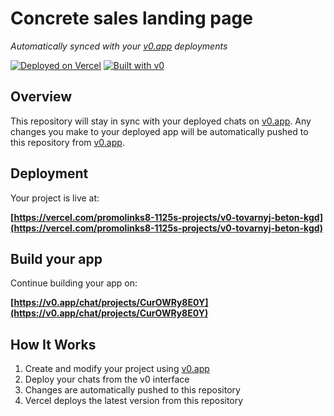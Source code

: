 # Concrete sales landing page

*Automatically synced with your [v0.app](https://v0.app) deployments*

[![Deployed on Vercel](https://img.shields.io/badge/Deployed%20on-Vercel-black?style=for-the-badge&logo=vercel)](https://vercel.com/promolinks8-1125s-projects/v0-tovarnyj-beton-kgd)
[![Built with v0](https://img.shields.io/badge/Built%20with-v0.app-black?style=for-the-badge)](https://v0.app/chat/projects/CurOWRy8E0Y)

## Overview

This repository will stay in sync with your deployed chats on [v0.app](https://v0.app).
Any changes you make to your deployed app will be automatically pushed to this repository from [v0.app](https://v0.app).

## Deployment

Your project is live at:

**[https://vercel.com/promolinks8-1125s-projects/v0-tovarnyj-beton-kgd](https://vercel.com/promolinks8-1125s-projects/v0-tovarnyj-beton-kgd)**

## Build your app

Continue building your app on:

**[https://v0.app/chat/projects/CurOWRy8E0Y](https://v0.app/chat/projects/CurOWRy8E0Y)**

## How It Works

1. Create and modify your project using [v0.app](https://v0.app)
2. Deploy your chats from the v0 interface
3. Changes are automatically pushed to this repository
4. Vercel deploys the latest version from this repository
